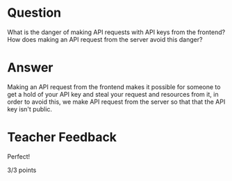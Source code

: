 # Question

What is the danger of making API requests with API keys from the frontend? How does making an API request from the server avoid this danger?

# Answer

Making an API request from the frontend makes it possible for someone to get a hold of your API key and steal your request and resources from it, in order to avoid this, we make API request from the server so that that the API key isn't public.

# Teacher Feedback

Perfect!

3/3 points
